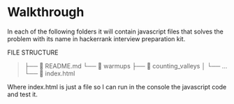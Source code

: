 # Walkthrough 

In each of the following folders it will contain javascript files that 
solves the problem with its name in hackerrank interview preparation 
kit.

FILE STRUCTURE

> ├──  README.md
> └──  warmups
>    ├──  counting_valleys
>    │  └── ...
>    └──  index.html

Where index.html is just a file so I can run in the console the 
javascript code and test it.
